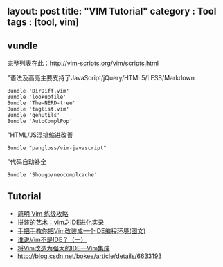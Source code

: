 layout: post
title: "VIM Tutorial"
category : Tool
tags : [tool, vim]
---

## vundle

完整列表在此：<http://vim-scripts.org/vim/scripts.html>

"语法及高亮主要支持了JavaScript/jQuery/HTML5/LESS/Markdown

```shell
Bundle 'DirDiff.vim'
Bundle 'lookupfile'
Bundle 'The-NERD-tree'
Bundle 'taglist.vim'
Bundle 'genutils'
Bundle 'AutoComplPop'
```

"HTML/JS混排缩进改善

    Bundle "pangloss/vim-javascript"

"代码自动补全

    Bundle 'Shougo/neocomplcache'

## Tutorial

- [简明 Vim 练级攻略](http://coolshell.cn/articles/5426.html)
- [拼装的艺术：vim之IDE进化实录](http://blog.csdn.net/yangyang_gnu/article/details/6642271)
- [手把手教你把Vim改装成一个IDE编程环境(图文)](http://blog.csdn.net/wooin/article/details/1858917)
- [谁说Vim不是IDE？（一）](http://www.cnblogs.com/chijianqiang/archive/2012/10/30/vim-1.html)
- [将Vim改造为强大的IDE—Vim集成](http://blog.csdn.net/bokee/article/details/6633193)
- <http://blog.csdn.net/bokee/article/details/6633193>
